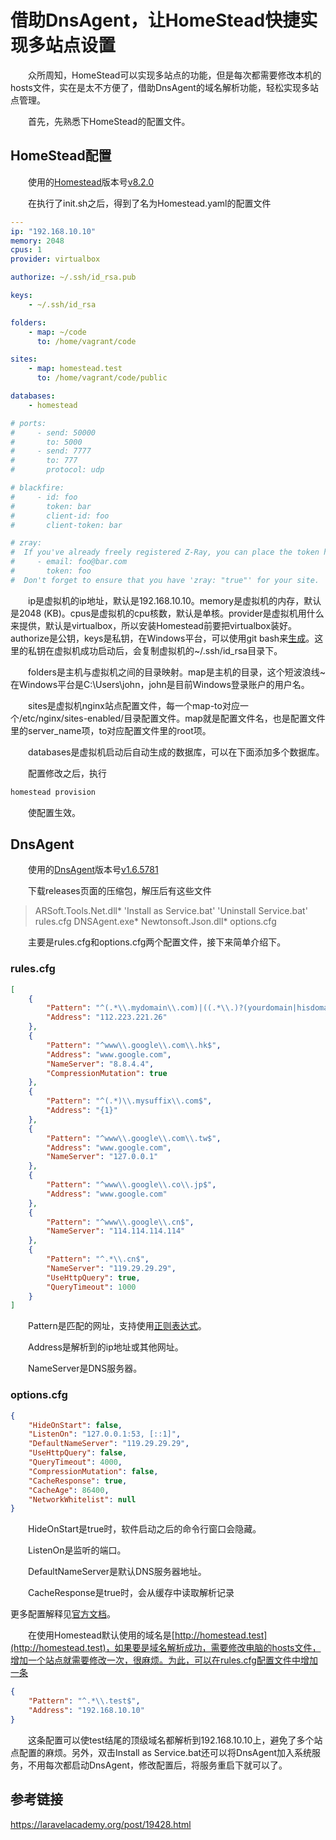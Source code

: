 # 借助DnsAgent，让HomeStead快捷实现多站点设置

&emsp;&emsp;众所周知，HomeStead可以实现多站点的功能，但是每次都需要修改本机的hosts文件，实在是太不方便了，借助DnsAgent的域名解析功能，轻松实现多站点管理。

&emsp;&emsp;首先，先熟悉下HomeStead的配置文件。

## HomeStead配置

&emsp;&emsp;使用的[Homestead](https://github.com/laravel/homestead)版本号[v8.2.0](https://github.com/laravel/homestead/releases/tag/v8.2.0)

&emsp;&emsp;在执行了init.sh之后，得到了名为Homestead.yaml的配置文件

```yaml
---
ip: "192.168.10.10"
memory: 2048
cpus: 1
provider: virtualbox

authorize: ~/.ssh/id_rsa.pub

keys:
    - ~/.ssh/id_rsa

folders:
    - map: ~/code
      to: /home/vagrant/code

sites:
    - map: homestead.test
      to: /home/vagrant/code/public

databases:
    - homestead

# ports:
#     - send: 50000
#       to: 5000
#     - send: 7777
#       to: 777
#       protocol: udp

# blackfire:
#     - id: foo
#       token: bar
#       client-id: foo
#       client-token: bar

# zray:
#  If you've already freely registered Z-Ray, you can place the token here.
#     - email: foo@bar.com
#       token: foo
#  Don't forget to ensure that you have 'zray: "true"' for your site.

```

&emsp;&emsp;ip是虚拟机的ip地址，默认是192.168.10.10。memory是虚拟机的内存，默认是2048 (KB)。cpus是虚拟机的cpu核数，默认是单核。provider是虚拟机用什么来提供，默认是virtualbox，所以安装Homestead前要把virtualbox装好。authorize是公钥，keys是私钥，在Windows平台，可以使用git bash来[生成](https://git-scm.com/book/zh/v1/%E6%9C%8D%E5%8A%A1%E5%99%A8%E4%B8%8A%E7%9A%84-Git-%E7%94%9F%E6%88%90-SSH-%E5%85%AC%E9%92%A5)。这里的私钥在虚拟机成功启动后，会复制虚拟机的~/.ssh/id_rsa目录下。

&emsp;&emsp;folders是主机与虚拟机之间的目录映射。map是主机的目录，这个短波浪线~在Windows平台是C:\Users\john，john是目前Windows登录账户的用户名。

&emsp;&emsp;sites是虚拟机nginx站点配置文件，每一个map-to对应一个/etc/nginx/sites-enabled/目录配置文件。map就是配置文件名，也是配置文件里的server_name项，to对应配置文件里的root项。

&emsp;&emsp;databases是虚拟机启动后自动生成的数据库，可以在下面添加多个数据库。

&emsp;&emsp;配置修改之后，执行

```sh
homestead provision
```

&emsp;&emsp;使配置生效。

## DnsAgent

&emsp;&emsp;使用的[DnsAgent](https://github.com/stackia/DNSAgent)版本号[v1.6.5781](https://github.com/stackia/DNSAgent/releases/tag/v1.6.5781)

&emsp;&emsp;下载releases页面的压缩包，解压后有这些文件

> ARSoft.Tools.Net.dll*  'Install as Service.bat'  'Uninstall Service.bat'   rules.cfg  DNSAgent.exe*  Newtonsoft.Json.dll*  options.cfg

&emsp;&emsp;主要是rules.cfg和options.cfg两个配置文件，接下来简单介绍下。

### rules.cfg

```json
[
    {
        "Pattern": "^(.*\\.mydomain\\.com)|((.*\\.)?(yourdomain|hisdomain)\\.com)$",
        "Address": "112.223.221.26"
    },
    {
        "Pattern": "^www\\.google\\.com\\.hk$",
        "Address": "www.google.com",
        "NameServer": "8.8.4.4",
        "CompressionMutation": true
    },
    {
        "Pattern": "^(.*)\\.mysuffix\\.com$",
        "Address": "{1}"
    },
    {
        "Pattern": "^www\\.google\\.com\\.tw$",
        "Address": "www.google.com",
        "NameServer": "127.0.0.1"
    },
    {
        "Pattern": "^www\\.google\\.co\\.jp$",
        "Address": "www.google.com"
    },
    {
        "Pattern": "^www\\.google\\.cn$",
        "NameServer": "114.114.114.114"
    },
    {
        "Pattern": "^.*\\.cn$",
        "NameServer": "119.29.29.29",
        "UseHttpQuery": true,
        "QueryTimeout": 1000
    }
]
```

&emsp;&emsp;Pattern是匹配的网址，支持使用[正则表达式](https://zh.wikipedia.org/zh-hans/%E6%AD%A3%E5%88%99%E8%A1%A8%E8%BE%BE%E5%BC%8F)。

&emsp;&emsp;Address是解析到的ip地址或其他网址。

&emsp;&emsp;NameServer是DNS服务器。

### options.cfg

```json
{
    "HideOnStart": false,
    "ListenOn": "127.0.0.1:53, [::1]",
    "DefaultNameServer": "119.29.29.29",
    "UseHttpQuery": false,
    "QueryTimeout": 4000,
    "CompressionMutation": false,
    "CacheResponse": true,
    "CacheAge": 86400,
    "NetworkWhitelist": null
}
```

&emsp;&emsp;HideOnStart是true时，软件启动之后的命令行窗口会隐藏。

&emsp;&emsp;ListenOn是监听的端口。

&emsp;&emsp;DefaultNameServer是默认DNS服务器地址。

&emsp;&emsp;CacheResponse是true时，会从缓存中读取解析记录

更多配置解释见[官方文档](https://github.com/stackia/DNSAgent/tree/v1.6.5781#configuration)。

&emsp;&emsp;在使用Homestead默认使用的域名是[http://homestead.test](http://homestead.test)，如果要是域名解析成功，需要修改电脑的hosts文件，增加一个站点就需要修改一次，很麻烦。为此，可以在rules.cfg配置文件中增加一条
```json
{
    "Pattern": "^.*\\.test$",
    "Address": "192.168.10.10"
}
```
&emsp;&emsp;这条配置可以使test结尾的顶级域名都解析到192.168.10.10上，避免了多个站点配置的麻烦。另外，双击Install as Service.bat还可以将DnsAgent加入系统服务，不用每次都启动DnsAgent，修改配置后，将服务重启下就可以了。

## 参考链接

https://laravelacademy.org/post/19428.html

